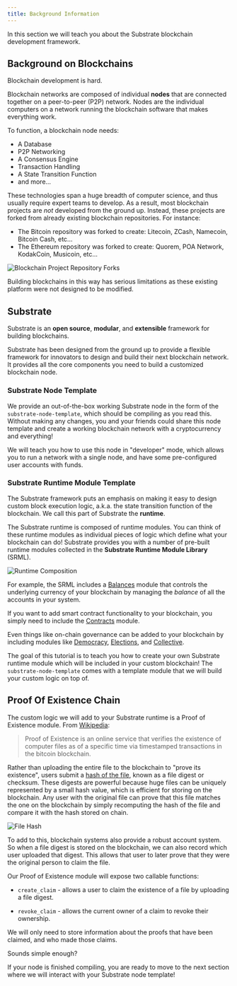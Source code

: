 ```yaml
---
title: Background Information
---
```


In this section we will teach you about the Substrate blockchain development
framework.

## Background on Blockchains

Blockchain development is hard.

Blockchain networks are composed of individual **nodes** that are connected
together on a peer-to-peer (P2P) network. Nodes are the individual computers on
a network running the blockchain software that makes everything work.

To function, a blockchain node needs:

* A Database
* P2P Networking
* A Consensus Engine
* Transaction Handling
* A State Transition Function
* and more...

These technologies span a huge breadth of computer science, and thus usually
require expert teams to develop. As a result, most blockchain projects are _not_
developed from the ground up. Instead, these projects are forked from already
existing blockchain repositories. For instance:

* The Bitcoin repository was forked to create: Litecoin, ZCash, Namecoin,
  Bitcoin Cash, etc...
* The Ethereum repository was forked to create: Quorem, POA Network, KodakCoin,
  Musicoin, etc...

![Blockchain Project Repository Forks](assets/forks.png)

Building blockchains in this way has serious limitations as these existing
platform were not designed to be modified.

## Substrate

Substrate is an **open source**, **modular**, and **extensible** framework for
building blockchains.

Substrate has been designed from the ground up to provide a flexible framework
for innovators to design and build their next blockchain network. It provides
all the core components you need to build a customized blockchain node.

### Substrate Node Template

We provide an out-of-the-box working Substrate node in the form of the
`substrate-node-template`, which should be compiling as you read this. Without
making any changes, you and your friends could share this node template and
create a working blockchain network with a cryptocurrency and everything!

We will teach you how to use this node in "developer" mode, which allows you to
run a network with a single node, and have some pre-configured user accounts
with funds.

### Substrate Runtime Module Template

The Substrate framework puts an emphasis on making it easy to design custom
block execution logic, a.k.a. the state transition function of the blockchain.
We call this part of Substrate the **runtime**.

The Substrate runtime is composed of runtime modules. You can think of these
runtime modules as individual pieces of logic which define what your blockchain
can do! Substrate provides you with a number of pre-built runtime modules
collected in the **Substrate Runtime Module Library** (SRML).

![Runtime Composition](assets/runtime.png)

For example, the SRML includes a
[Balances](https://substrate.dev/rustdocs/master/srml_balances/index.html)
module that controls the underlying currency of your blockchain by managing the
_balance_ of all the accounts in your system. 

If you want to add smart contract functionality to your blockchain, you simply
need to include the
[Contracts](https://substrate.dev/rustdocs/master/srml_contracts/index.html)
module.

Even things like on-chain governance can be added to your blockchain by
including modules like
[Democracy](https://substrate.dev/rustdocs/master/srml_democracy/index.html),
[Elections](https://substrate.dev/rustdocs/master/srml_elections/index.html),
and
[Collective](https://substrate.dev/rustdocs/master/srml_collective/index.html).

The goal of this tutorial is to teach you how to create your own Substrate
runtime module which will be included in your custom blockchain! The
`substrate-node-template` comes with a template module that we will build your
custom logic on top of.

## Proof Of Existence Chain

The custom logic we will add to your Substrate runtime is a Proof of Existence
module. From [Wikipedia](https://en.wikipedia.org/wiki/Proof_of_Existence): 

> Proof of Existence is an online service that verifies the existence of
> computer files as of a specific time via timestamped transactions in the
> bitcoin blockchain.

Rather than uploading the entire file to the blockchain to "prove its
existence", users submit a [hash of the
file](https://en.wikipedia.org/wiki/File_verification), known as a file digest
or checksum. These digests are powerful because huge files can be uniquely
represented by a small hash value, which is efficient for storing on the
blockchain. Any user with the original file can prove that this file matches the
one on the blockchain by simply recomputing the hash of the file and compare it
with the hash stored on chain.

![File Hash](assets/file-hash.png)

To add to this, blockchain systems also provide a robust account system. So when
a file digest is stored on the blockchain, we can also record which user
uploaded that digest. This allows that user to later prove that they were the
original person to claim the file.

Our Proof of Existence module will expose two callable functions:

* `create_claim` - allows a user to claim the existence of a file by uploading a
  file digest.

* `revoke_claim` - allows the current owner of a claim to revoke their
  ownership.

We will only need to store information about the proofs that have been claimed,
and who made those claims.

Sounds simple enough?

If your node is finished compiling, you are ready to move to the next section
where we will interact with your Substrate node template!
